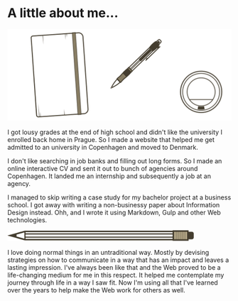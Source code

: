 # A little about me...

<div class="margin-top--double margin-bottom--double">
<img src="../img/bio-cover.svg">
</div>

I got lousy grades at the end of high school and didn't like the university I enrolled back home in Prague. So I made a website that helped me get admitted to an university in Copenhagen and moved to Denmark.

I don't like searching in job banks and filling out long forms. So I made an online interactive CV and sent it out to bunch of agencies around Copenhagen. It landed me an internship and subsequently a job at an agency.

I managed to skip writing a case study for my bachelor project at a business school. I got away with writing a non-businessy paper about Information Design instead. Ohh, and I wrote it using Markdown, Gulp and other Web technologies.

<div class="margin-top--double margin-bottom--double">
<img src="../img/pencil.svg" style="max-width:420px;" class="center">
</div>

I love doing normal things in an untraditional way. Mostly by devising strategies on how to communicate in a way that has an impact and leaves a lasting impression. I've always been like that and the Web proved to be a life-changing medium for me in this respect. It helped me contemplate my journey through life in a way I saw fit. Now I'm using all that I've learned over the years to help make the Web work for others as well.
















